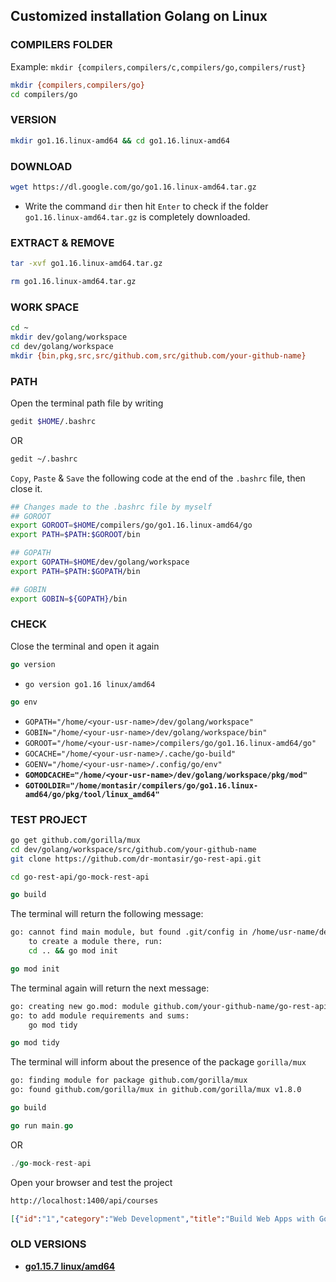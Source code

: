 ## Customized installation Golang on Linux



### COMPILERS FOLDER

Example: `mkdir {compilers,compilers/c,compilers/go,compilers/rust}`

```bash
mkdir {compilers,compilers/go}
cd compilers/go
```



### VERSION 

```bash
mkdir go1.16.linux-amd64 && cd go1.16.linux-amd64
```



### DOWNLOAD

```bash
wget https://dl.google.com/go/go1.16.linux-amd64.tar.gz
```

* Write the command `dir` then hit `Enter` to check if the folder `go1.16.linux-amd64.tar.gz` is completely downloaded.



### EXTRACT & REMOVE

```bash
tar -xvf go1.16.linux-amd64.tar.gz
```

```bash
rm go1.16.linux-amd64.tar.gz
```



### WORK SPACE

```bash
cd ~
mkdir dev/golang/workspace
cd dev/golang/workspace
mkdir {bin,pkg,src,src/github.com,src/github.com/your-github-name}
```



### PATH

Open the terminal path file by writing

```bash
gedit $HOME/.bashrc
```

OR

```bash
gedit ~/.bashrc
```

`Copy`, `Paste` & `Save` the following code at the end of the `.bashrc` file, then close it.

```bash
## Changes made to the .bashrc file by myself
## GOROOT
export GOROOT=$HOME/compilers/go/go1.16.linux-amd64/go
export PATH=$PATH:$GOROOT/bin

## GOPATH
export GOPATH=$HOME/dev/golang/workspace
export PATH=$PATH:$GOPATH/bin

## GOBIN
export GOBIN=${GOPATH}/bin
```



### CHECK

Close the terminal and open it again

```go
go version
```

* `go version go1.16 linux/amd64`

```go
go env
```

* `GOPATH="/home/<your-usr-name>/dev/golang/workspace"`
* `GOBIN="/home/<your-usr-name>/dev/golang/workspace/bin"`
* `GOROOT="/home/<your-usr-name>/compilers/go/go1.16.linux-amd64/go"`
* `GOCACHE="/home/<your-usr-name>/.cache/go-build"`
* `GOENV="/home/<your-usr-name>/.config/go/env"`
* **`GOMODCACHE="/home/<your-usr-name>/dev/golang/workspace/pkg/mod"`**
* **`GOTOOLDIR="/home/montasir/compilers/go/go1.16.linux-amd64/go/pkg/tool/linux_amd64"`**



### TEST PROJECT

```bash
go get github.com/gorilla/mux
cd dev/golang/workspace/src/github.com/your-github-name
git clone https://github.com/dr-montasir/go-rest-api.git
```

```bash
cd go-rest-api/go-mock-rest-api
```

```GO
go build
```

The terminal will return the following message:

```bash
go: cannot find main module, but found .git/config in /home/usr-name/dev/golang/workspace/src/github.com/your-github-name/go-rest-api
	to create a module there, run:
	cd .. && go mod init
```

```GO
go mod init
```

The terminal again will return the next message:

```bash
go: creating new go.mod: module github.com/your-github-name/go-rest-api/go-mock-rest-api
go: to add module requirements and sums:
	go mod tidy
```

```GO
go mod tidy
```

The terminal will inform about the presence of the package `gorilla/mux`

```bash
go: finding module for package github.com/gorilla/mux
go: found github.com/gorilla/mux in github.com/gorilla/mux v1.8.0
```

```GO
go build
```

```go
go run main.go
```

OR

```GO
./go-mock-rest-api
```

Open your browser and test the project

```cmd
http://localhost:1400/api/courses
```

```json
[{"id":"1","category":"Web Development","title":"Build Web Apps with Go Language","instructor":{"firstName":"Rob","lastName":"Pike"},"cousreDuration":"4 months"},{"id":"2","category":"Mobile App Development","title":"Build Mobile Apps with Flutter Dart","instructor":{"firstName":"Lars","lastName":"Bak"},"cousreDuration":"5 months"}]
```



### OLD VERSIONS

* **[go1.15.7 linux/amd64](https://github.com/dr-montasir/go-installation-on-linux/blob/master/versions/go1.15.7.linux-amd64.md)**

